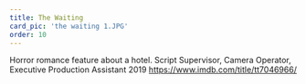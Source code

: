 ```yaml
---
title: The Waiting 
card_pic: 'the waiting 1.JPG'
order: 10
---
```


Horror romance feature about a hotel.
Script Supervisor, Camera Operator, Executive Production Assistant 2019
https://www.imdb.com/title/tt7046966/
